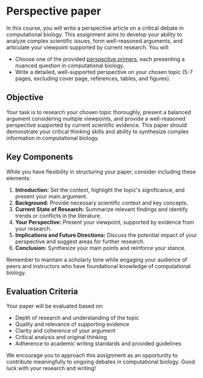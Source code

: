 # Perspective paper

In this course, you will write a perspective article on a critical debate in computational biology.
This assignment aims to develop your ability to analyze complex scientific issues, form well-reasoned arguments, and articulate your viewpoint supported by current research.
You will:

-   Choose one of the provided [perspective primers](./primers.md), each presenting a nuanced question in computational biology.
-   Write a detailed, well-supported perspective on your chosen topic (5-7 pages, excluding cover page, references, tables, and figures).

## Objective

Your task is to research your chosen topic thoroughly, present a balanced argument considering multiple viewpoints, and provide a well-reasoned perspective supported by current scientific evidence.
This paper should demonstrate your critical thinking skills and ability to synthesize complex information in computational biology.

## Key Components

While you have flexibility in structuring your paper, consider including these elements:

1.  **Introduction:** Set the context, highlight the topic's significance, and present your main argument.
2.  **Background:** Provide necessary scientific context and key concepts.
3.  **Current State of Research:** Summarize relevant findings and identify trends or conflicts in the literature.
4.  **Your Perspective:** Present your viewpoint, supported by evidence from your research.
5.  **Implications and Future Directions:** Discuss the potential impact of your perspective and suggest areas for further research.
6.  **Conclusion:** Synthesize your main points and reinforce your stance.

Remember to maintain a scholarly tone while engaging your audience of peers and instructors who have foundational knowledge of computational biology.

## Evaluation Criteria

Your paper will be evaluated based on:

-   Depth of research and understanding of the topic
-   Quality and relevance of supporting evidence
-   Clarity and coherence of your argument
-   Critical analysis and original thinking
-   Adherence to academic writing standards and provided guidelines

We encourage you to approach this assignment as an opportunity to contribute meaningfully to ongoing debates in computational biology.
Good luck with your research and writing!

